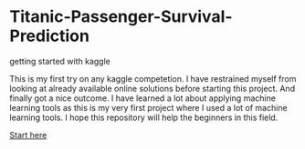 # Titanic-Passenger-Survival-Prediction
getting started with kaggle

This is my first try on any kaggle competetion. I have restrained myself from looking at already available online solutions before starting this project.
And finally got a nice outcome. I have learned a lot about applying machine learning tools as this is my very first project where I used a lot of machine learning tools.
I hope this repository will help the beginners in this field. 

[Start here](./titanic.ipynb)
